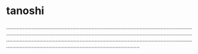 # tanoshi
.............................................................................................................................................................................................................................................................................................................................................................................................................................................................................